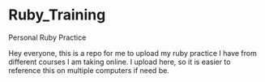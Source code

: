 # Ruby_Training
Personal Ruby Practice


Hey everyone, this is a repo for me to upload my ruby practice I have from different courses I am taking online. 
I upload here, so it is easier to reference this on multiple computers if need be. 
